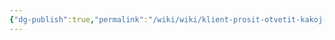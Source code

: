 ```yaml
---
{"dg-publish":true,"permalink":"/wiki/wiki/klient-prosit-otvetit-kakoj-byudzhet-stoit-zalozhit/"}
---
```


